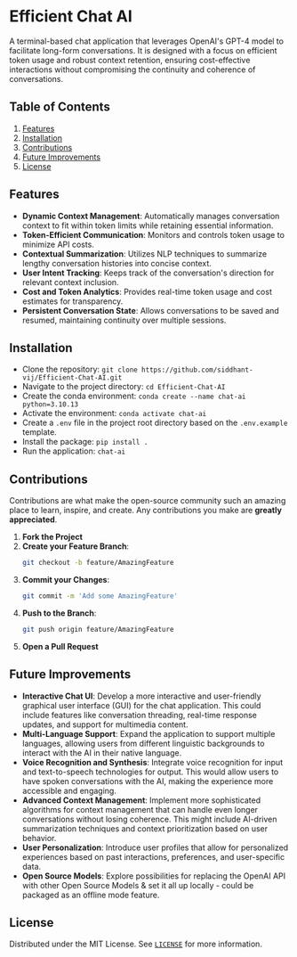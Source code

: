 # Efficient Chat AI

A terminal-based chat application that leverages OpenAI's GPT-4 model to facilitate long-form conversations. It is designed with a focus on efficient token usage and robust context retention, ensuring cost-effective interactions without compromising the continuity and coherence of conversations.

## Table of Contents
1. [Features](#features)
1. [Installation](#installation)
1. [Contributions](#contributions)
1. [Future Improvements](#future-improvements)
1. [License](#license)

## Features
- **Dynamic Context Management**: Automatically manages conversation context to fit within token limits while retaining essential information.
- **Token-Efficient Communication**: Monitors and controls token usage to minimize API costs.
- **Contextual Summarization**: Utilizes NLP techniques to summarize lengthy conversation histories into concise context.
- **User Intent Tracking**: Keeps track of the conversation's direction for relevant context inclusion.
- **Cost and Token Analytics**: Provides real-time token usage and cost estimates for transparency.
- **Persistent Conversation State**: Allows conversations to be saved and resumed, maintaining continuity over multiple sessions.

## Installation
- Clone the repository: `git clone https://github.com/siddhant-vij/Efficient-Chat-AI.git`
- Navigate to the project directory: `cd Efficient-Chat-AI`
- Create the conda environment: `conda create --name chat-ai python=3.10.13`
- Activate the environment: `conda activate chat-ai`
- Create a `.env` file in the project root directory based on the `.env.example` template.
- Install the package: `pip install .`
- Run the application: `chat-ai`

## Contributions
Contributions are what make the open-source community such an amazing place to learn, inspire, and create. Any contributions you make are **greatly appreciated**.
1. **Fork the Project**
1. **Create your Feature Branch**: 
    ```bash
    git checkout -b feature/AmazingFeature
    ```
1. **Commit your Changes**: 
    ```bash
    git commit -m 'Add some AmazingFeature'
    ```
1. **Push to the Branch**: 
    ```bash
    git push origin feature/AmazingFeature
    ```
1. **Open a Pull Request**

## Future Improvements
- **Interactive Chat UI**: Develop a more interactive and user-friendly graphical user interface (GUI) for the chat application. This could include features like conversation threading, real-time response updates, and support for multimedia content.
- **Multi-Language Support**: Expand the application to support multiple languages, allowing users from different linguistic backgrounds to interact with the AI in their native language.
- **Voice Recognition and Synthesis**: Integrate voice recognition for input and text-to-speech technologies for output. This would allow users to have spoken conversations with the AI, making the experience more accessible and engaging.
- **Advanced Context Management**: Implement more sophisticated algorithms for context management that can handle even longer conversations without losing coherence. This might include AI-driven summarization techniques and context prioritization based on user behavior.
- **User Personalization**: Introduce user profiles that allow for personalized experiences based on past interactions, preferences, and user-specific data.
- **Open Source Models**: Explore possibilities for replacing the OpenAI API with other Open Source Models & set it all up locally - could be packaged as an offline mode feature.

## License
Distributed under the MIT License. See [`LICENSE`](https://github.com/siddhant-vij/Efficient-Chat-AI/blob/main/LICENSE) for more information.